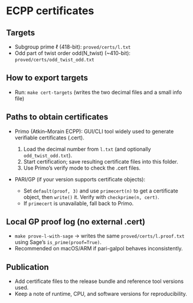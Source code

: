 # ECPP certificates

## Targets

- Subgroup prime ℓ (418-bit): `proved/certs/l.txt`
- Odd part of twist order odd(N_twist) (~410-bit): `proved/certs/odd_twist_odd.txt`

## How to export targets

- Run: `make cert-targets` (writes the two decimal files and a small info file)

## Paths to obtain certificates

- Primo (Atkin–Morain ECPP): GUI/CLI tool widely used to generate verifiable certificates (.cert).
  1) Load the decimal number from `l.txt` (and optionally `odd_twist_odd.txt`).
  2) Start certification; save resulting certificate files into this folder.
  3) Use Primo’s verify mode to check the .cert files.

- PARI/GP (if your version supports certificate objects):
  - Set `default(proof, 3)` and use `primecert(n)` to get a certificate object, then `write()` it. Verify with `checkprime(n, cert)`.
  - If `primecert` is unavailable, fall back to Primo.

## Local GP proof log (no external .cert)
  - `make prove-l-with-sage` → writes the same `proved/certs/l.proof.txt` using Sage’s `is_prime(proof=True)`.
  - Recommended on macOS/ARM if pari-galpol behaves inconsistently.

## Publication
  - Add certificate files to the release bundle and reference tool versions used.
  - Keep a note of runtime, CPU, and software versions for reproducibility.
